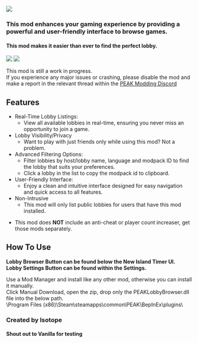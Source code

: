 
![](https://i.imgur.com/Tq4a9rZ.png)

### This mod enhances your gaming experience by providing a powerful and user-friendly interface to browse games.
#### This mod makes it easier than ever to find the perfect lobby.

![](https://i.imgur.com/RszJkBi.png)
![](https://i.imgur.com/rwCzhob.png)

This mod is still a work in progress.\
If you experience any major issues or crashing, please disable the mod and make a report in the relevant thread within the [PEAK Modding Discord](https://discord.com/channels/1363179626435707082/1395010396212953138)

## Features
+ Real-Time Lobby Listings:
   + View all available lobbies in real-time, ensuring you never miss an opportunity to join a game.
+ Lobby Visibility/Privacy
   + Want to play with just friends only while using this mod? Not a problem.
+ Advanced Filtering Options:
   + Filter lobbies by host/lobby name, language and modpack ID to find the lobby that suits your preferences.
   + Click a lobby in the list to copy the modpack id to clipboard.
+ User-Friendly Interface:
   + Enjoy a clean and intuitive interface designed for easy navigation and quick access to all features.
+ Non-Intrusive
   + This mod will only list public lobbies for users that have this mod installed.

- This mod does **NOT** include an anti-cheat or player count increaser, get those mods separately.

## How To Use
**Lobby Browser Button can be found below the New Island Timer UI.\
Lobby Settings Button can be found within the Settings.**

Use a Mod Manager and install like any other mod, otherwise you can install it manually.\
Click Manual Download, open the zip, drop only the PEAKLobbyBrowser.dll file into the below path.\
\Program Files (x86)\Steam\steamapps\common\PEAK\BepInEx\plugins\


### Created by Isotope

#### Shout out to Vanilla for testing